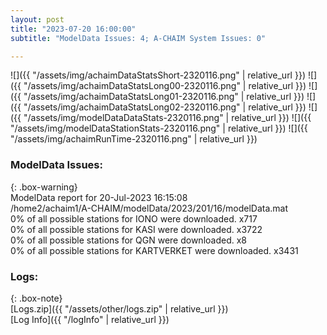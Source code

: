 ```yaml
---
layout: post
title: "2023-07-20 16:00:00"
subtitle: "ModelData Issues: 4; A-CHAIM System Issues: 0"

---
```


![]({{ "/assets/img/achaimDataStatsShort-2320116.png" | relative_url }})
![]({{ "/assets/img/achaimDataStatsLong00-2320116.png" | relative_url }})
![]({{ "/assets/img/achaimDataStatsLong01-2320116.png" | relative_url }})
![]({{ "/assets/img/achaimDataStatsLong02-2320116.png" | relative_url }})
![]({{ "/assets/img/modelDataDataStats-2320116.png" | relative_url }})
![]({{ "/assets/img/modelDataStationStats-2320116.png" | relative_url }})
![]({{ "/assets/img/achaimRunTime-2320116.png" | relative_url }})


### ModelData Issues:  
  
{: .box-warning}  
 ModelData report for 20-Jul-2023 16:15:08   
 /home2/achaim1/A-CHAIM/modelData/2023/201/16/modelData.mat   
 0% of all possible stations for IONO were downloaded. x717   
 0% of all possible stations for KASI were downloaded. x3722   
 0% of all possible stations for QGN were downloaded. x8   
 0% of all possible stations for KARTVERKET were downloaded. x3431   
  


### Logs:  
  
{: .box-note}  
[Logs.zip]({{ "/assets/other/logs.zip" | relative_url }})  
[Log Info]({{ "/logInfo" | relative_url }})  
